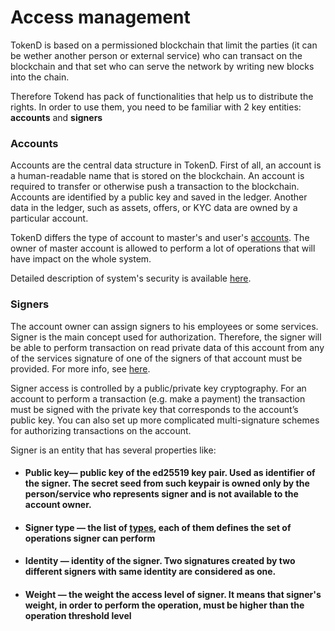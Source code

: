 # Access management
TokenD is based on a permissioned blockchain that limit the parties (it can be wether another person or external service) who can transact on the blockchain and that set who can serve the network by writing new blocks into the chain.

Therefore Tokend has pack of functionalities that help us to distribute the rights. In order to use them, you need to be familiar with 2 key entities: **accounts** and **signers**

### Accounts

Accounts are the central data structure in TokenD. First of all, an account is a human-readable name that is stored on the blockchain. An account is required to transfer or otherwise push a transaction to the blockchain. Accounts are identified by a public key and saved in the ledger. Another data in the ledger, such as assets, offers, or KYC data are owned by a particular account.

TokenD differs the type of account to master's and user's [accounts](/tech/key_entities/accounts#account-type). The owner of master account is allowed to perform a lot of operations that will have impact on the whole system.

Detailed description of system's security is available [here](/tech/security).

### Signers

The account owner can assign signers to his employees or some services. Signer is the main concept used for authorization. Therefore, the signer will be able to perform transaction on read private data of this account from any of the services signature of one of the signers of that account must be provided. For more info, see [here](/tech/key_entities/signer).

Signer access is controlled by a public/private key cryptography. For an account to perform a transaction (e.g. make a payment) the transaction must be signed with the private key that corresponds to the account’s public key. You can also set up more complicated multi-signature schemes for authorizing transactions on the account.

Signer is an entity that has several properties like: 
   * #### Public key— public key of the ed25519 key pair. Used as identifier of the signer. The secret seed from such keypair is owned only by the person/service who represents signer and is not available to the account owner.
   * #### Signer type  — the list of [types](/tech/key_entities/signer), each of them defines the set of operations signer can perform
   * #### Identity — identity of the signer. Two signatures created by two different signers with same identity are considered as one.
   * #### Weight — the weight the access level of signer. It means that signer's weight, in order to perform the operation, must be higher than the operation threshold level
